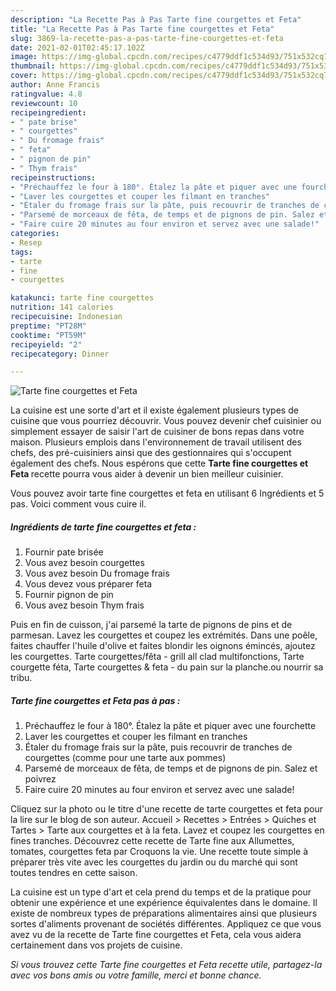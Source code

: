 ```yaml
---
description: "La Recette Pas à Pas Tarte fine courgettes et Feta"
title: "La Recette Pas à Pas Tarte fine courgettes et Feta"
slug: 3869-la-recette-pas-a-pas-tarte-fine-courgettes-et-feta
date: 2021-02-01T02:45:17.102Z
image: https://img-global.cpcdn.com/recipes/c4779ddf1c534d93/751x532cq70/tarte-fine-courgettes-et-feta-photo-principale-de-la-recette.jpg
thumbnail: https://img-global.cpcdn.com/recipes/c4779ddf1c534d93/751x532cq70/tarte-fine-courgettes-et-feta-photo-principale-de-la-recette.jpg
cover: https://img-global.cpcdn.com/recipes/c4779ddf1c534d93/751x532cq70/tarte-fine-courgettes-et-feta-photo-principale-de-la-recette.jpg
author: Anne Francis
ratingvalue: 4.8
reviewcount: 10
recipeingredient:
- " pate brise"
- " courgettes"
- " Du fromage frais"
- " feta"
- " pignon de pin"
- " Thym frais"
recipeinstructions:
- "Préchauffez le four à 180°. Étalez la pâte et piquer avec une fourchette"
- "Laver les courgettes et couper les filmant en tranches"
- "Étaler du fromage frais sur la pâte, puis recouvrir de tranches de courgettes (comme pour une tarte aux pommes)"
- "Parsemé de morceaux de fêta, de temps et de pignons de pin. Salez et poivrez"
- "Faire cuire 20 minutes au four environ et servez avec une salade!"
categories:
- Resep
tags:
- tarte
- fine
- courgettes

katakunci: tarte fine courgettes 
nutrition: 141 calories
recipecuisine: Indonesian
preptime: "PT28M"
cooktime: "PT59M"
recipeyield: "2"
recipecategory: Dinner

---
```



![Tarte fine courgettes et Feta](https://img-global.cpcdn.com/recipes/c4779ddf1c534d93/751x532cq70/tarte-fine-courgettes-et-feta-photo-principale-de-la-recette.jpg)

La cuisine est une sorte d'art et il existe également plusieurs types de cuisine que vous pourriez découvrir. Vous pouvez devenir chef cuisinier ou simplement essayer de saisir l'art de cuisiner de bons repas dans votre maison. Plusieurs emplois dans l'environnement de travail utilisent des chefs, des pré-cuisiniers ainsi que des gestionnaires qui s'occupent également des chefs. Nous espérons que cette <strong> Tarte fine courgettes et Feta </strong> recette pourra vous aider à devenir un bien meilleur cuisinier.

<!--inarticleads1-->

Vous pouvez avoir tarte fine courgettes et feta en utilisant 6 Ingrédients et 5 pas. Voici comment vous cuire il.

##### Ingrédients de tarte fine courgettes et feta :

1. Fournir  pate brisée
1. Vous avez besoin  courgettes
1. Vous avez besoin  Du fromage frais
1. Vous devez vous préparer  feta
1. Fournir  pignon de pin
1. Vous avez besoin  Thym frais


Puis en fin de cuisson, j&#39;ai parsemé la tarte de pignons de pins et de parmesan. Lavez les courgettes et coupez les extrémités. Dans une poêle, faites chauffer l&#39;huile d&#39;olive et faites blondir les oignons émincés, ajoutez les courgettes. Tarte courgettes/fêta - grill all clad multifonctions, Tarte courgette féta, Tarte courgettes &amp; feta - du pain sur la planche.ou nourrir sa tribu. 

<!--inarticleads2-->

##### Tarte fine courgettes et Feta pas à pas :

1. Préchauffez le four à 180°. Étalez la pâte et piquer avec une fourchette
1. Laver les courgettes et couper les filmant en tranches
1. Étaler du fromage frais sur la pâte, puis recouvrir de tranches de courgettes (comme pour une tarte aux pommes)
1. Parsemé de morceaux de fêta, de temps et de pignons de pin. Salez et poivrez
1. Faire cuire 20 minutes au four environ et servez avec une salade!


Cliquez sur la photo ou le titre d&#39;une recette de tarte courgettes et feta pour la lire sur le blog de son auteur. Accueil &gt; Recettes &gt; Entrées &gt; Quiches et Tartes &gt; Tarte aux courgettes et à la feta. Lavez et coupez les courgettes en fines tranches. Découvrez cette recette de Tarte fine aux Allumettes, tomates, courgettes feta par Croquons la vie. Une recette toute simple à préparer très vite avec les courgettes du jardin ou du marché qui sont toutes tendres en cette saison. 

<!--inarticleads1-->

<p>
La cuisine est un type d'art et cela prend du temps et de la pratique pour obtenir une expérience et une expérience équivalentes dans le domaine. Il existe de nombreux types de préparations alimentaires ainsi que plusieurs sortes d'aliments provenant de sociétés différentes. Appliquez ce que vous avez vu de la recette de Tarte fine courgettes et Feta, cela vous aidera certainement dans vos projets de cuisine.
</p>

<p>
<i>Si vous trouvez cette Tarte fine courgettes et Feta recette utile, partagez-la avec vos bons amis ou votre famille, merci et bonne chance.</i>
</p>
